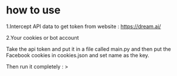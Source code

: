 # how to use

1.Intercept API data to get token from website : https://dream.ai/

2.Your cookies or bot account

Take the api token and put it in a file called main.py and then put the Facebook cookies in cookies.json and set name as the key.

Then run it completely : >
